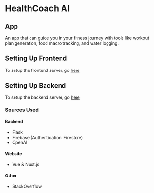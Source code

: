 # HealthCoach AI

## App
An app that can guide you in your fitness journey with tools like workout plan generation, food macro tracking, and water logging.

## Setting Up Frontend
To setup the frontend server, go [here](/frontend/README.md)
## Setting Up Backend
To setup the backend server, go [here](/backend/README.md)

### Sources Used
#### Backend
- Flask
- Firebase (Authentication, Firestore)
- OpenAI

#### Website
- Vue & Nuxt.js

#### Other
- StackOverflow